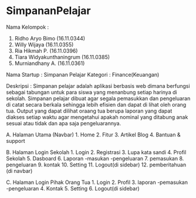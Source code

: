 # SimpananPelajar

Nama Kelompok :
1. Ridho Aryo Bimo (16.11.0344)
2. Willy Wijaya (16.11.0355)
3. Ria Hikmah P. (16.11.0396)
4. Tiara Widyakunthaningrum (16.11.0385)
5. Murniandhany A. (16.11.0361)

Nama Startup : Simpanan Pelajar
Kategori : Finance(Keuangan)

Deskripsi : Simpanan pelajar adalah aplikasi berbasis web dimana berfungsi sebagai tabungan 
untuk para siswa yang menanbung setiap harinya di sekolah.
Simpanan pelajar dibuat agar segala pemasukkan dan pengeluaran  di catat secara 
berkala sehingga lebih efisien dan dapat di lihat oleh orang tua. 
Output yang dapat dilihat oraang tua berupa laporan yang dapat diakses setiap
waktu agar mengetahui apakah nominal yang ditabung anak sesuai atau tidak dan apa saja
pengeluarannya.


A. Halaman Utama (Navbar)
	1. Home
	2. Fitur
	3. Artikel Blog
	4. Bantuan & support

B. Halaman Login Sekolah
	1. Login
	2. Registrasi
	3. Lupa kata sandi
	4. Profil Sekolah
	5. Dasboard
	6. Laporan
		-masukan
		-pengeluaran
	7. pemasukan
	8. pengeluaran
	9. kontak
	10. Setting
	11. Logout(di sidebar)
	12. pemberitahuan (di navbar)

C. Halaman Login Pihak Orang Tua
	1. Login
	2. Profil
	3. laporan
		-pemasukan
		-pengeluaran
	4. Kontak
	5. Setting
	6. Logout(di sidebar)